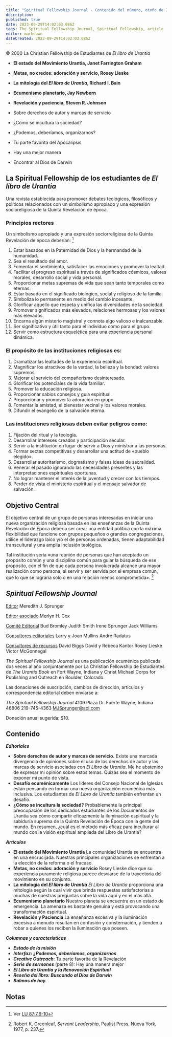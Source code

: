 ```yaml
---
title: "Spiritual Fellowship Journal - Contenido del número, otoño de 2000"
description: 
published: true
date: 2023-09-29T14:02:03.086Z
tags: The Spiritual Fellowship Journal, Spiritual Fellowship, article
editor: markdown
dateCreated: 2023-09-29T14:02:03.086Z
---
```


<p class="v-card v-sheet theme--light grey lighten-3 px-2">© 2000 La Christian Fellowship de Estudiantes de <i>El libro de Urantia</i></p>


- **El estado del Movimiento Urantia, Janet Farrington Graham**
- **Metas, no credos: adoración y servicio, Rosey Lieske**
- **La mitología del _El libro de Urantia_, Richard I. Bain**
- **Ecumenismo planetario, Jay Newbern**
- **Revelación y paciencia, Steven R. Johnson**

- Sobre derechos de autor y marcas de servicio
- ¿Cómo se incultura la sociedad?
- ¿Podemos, deberíamos, organizarnos?
- Tu parte favorita del Apocalipsis
- Hay una mejor manera
- Encontrar al Dios de Darwin

## La Spiritual Fellowship de los estudiantes de _El libro de Urantia_

Una revista establecida para promover debates teológicos, filosóficos y políticos relacionados con un simbolismo apropiado y una expresión socioreligiosa de la Quinta Revelación de época.

### Principios rectores

Un simbolismo apropiado y una expresión sociorreligiosa de la Quinta Revelación de época deberían: [^1]

1. Estar basados en la Paternidad de Dios y la hermandad de la humanidad.
2. Sea el resultado del amor.
3. Fomentar el sentimiento, satisfacer las emociones y promover la lealtad.
4. Facilitar el progreso espiritual a través de significados cósmicos, valores morales, desarrollo social y vida personal.
5. Proporcionar metas supremas de vida que sean tanto temporales como eternas.
6. Estar basado en el significado biológico, social y religioso de la familia.
7. Simboliza lo permanente en medio del cambio incesante.
8. Glorificar aquello que respeta y unifica las diversidades de la sociedad.
9. Promover significados más elevados, relaciones hermosas y los valores más elevados.
10. Encarna algún misterio magistral y connota algo valioso e inalcanzable.
11. Ser significativo y útil tanto para el individuo como para el grupo.
12. Servir como estructura esquelética para una experiencia personal dinámica.

### El propósito de las instituciones religiosas es:

1. Dramatizar las lealtades de la experiencia espiritual.
2. Magnificar los atractivos de la verdad, la belleza y la bondad: valores supremos.
3. Mejorar el servicio del compañerismo desinteresado.
4. Glorificar los potenciales de la vida familiar.
5. Promover la educación religiosa.
6. Proporcionar sabios consejos y guía espiritual.
7. Proporcionar y promover la adoración en grupo.
8. Fomentar la amistad, el bienestar vecinal y los valores morales.
9. Difundir el evangelio de la salvación eterna.

### Las instituciones religiosas deben evitar peligros como:

1. Fijación del ritual y la teología.
2. Desarrollar intereses creados y participación secular.
3. Servir a la institución en lugar de servir a Dios y ministrar a las personas.
4. Formar sectas competitivas y desarrollar una actitud de «pueblo elegido».
5. Desarrollar autoritarismo, dogmatismo y falsas ideas de sacralidad.
6. Venerar el pasado ignorando las necesidades presentes y las interpretaciones espirituales oportunas.
7. No lograr mantener el interés de la juventud y crecer con los tiempos.
8. Perder de vista el ministerio espiritual y el mensaje salvador de salvación.

## Objetivo Central

El objetivo central de un grupo de personas interesadas en iniciar una nueva organización religiosa basada en las enseñanzas de la Quinta Revelación de Época debería ser crear una entidad política con la máxima flexibilidad que funcione con grupos pequeños o grandes congregaciones, utilice el liderazgo laico y/o el de personas ordenadas, tienen adaptabilidad transcultural y una amplia inclusión teológica.

Tal institución sería «una reunión de personas que han aceptado un propósito común y una disciplina común para guiar la búsqueda de ese propósito, con el fin de que cada persona involucrada alcance una mayor realización como persona, al servir y ser servida por el empresa común, que lo que se lograría solo o en una relación menos comprometida». [^2]

## _Spiritual Fellowship Journal_

<ins>Editor</ins>
Meredith J. Sprunger

<ins>Editor asociado</ins>
Merlyn H. Cox

<ins>Comité Editorial</ins>
Bud Bromley
Judith Smith
Irene Sprunger
Jack Williams

<ins>Consultores editoriales</ins>
Larry y Joan Mullins
André Radatus

<ins>Consultores de recursos</ins>
David Biggs
David y Rebeca Kantor
Rosey Lieske
Victor McGonnegal

_The Spiritual Fellowship Journal_ es una publicación ecuménica publicada dos veces al año conjuntamente por La Christian Fellowship de Estudiantes de _The Urantia Book_ en Fort Wayne, Indiana y Christ Michael Corps for Publishing and Outreach en Boulder, Colorado.

Las donaciones de suscripción, cambios de dirección, artículos y correspondencia editorial deben enviarse a:

_The Spiritual Fellowship Journal_ 4109 Plaza Dr.
Fuerte Wayne, Indiana 46806
219-745-4363
MJSprunger@aol.com

Donación anual sugerida: \$10.

## Contenido

***Editoriales***

- **Sobre derechos de autor y marcas de servicio.**
	Existe una marcada divergencia de opiniones sobre el uso de los derechos de autor y las marcas de servicio asociadas con _El Libro de Urantia_. Me he abstenido de expresar mi opinión sobre estos temas. Quizás sea el momento de exponer mi punto de vista.
- **Desafío ecuménicamente**
	Los líderes del Consejo Nacional de Iglesias están pensando en formar una nueva organización ecuménica más inclusiva. Los estudiantes de _El Libro de Urantia_ también enfrentan un desafío.
- **¿Cómo se incultura la sociedad?**
	Probablemente la principal preocupación de los dedicados estudiantes de los Documentos de Urantia sea cómo compartir eficazmente la iluminación espiritual y la sabiduría suprema de la Quinta Revelación de Época con la gente del mundo. En resumen, ¿cuál es el método más eficaz para inculturar al mundo con la visión espiritual ampliada del Libro de Urantia?

***Artículos***

- **El estado del Movimiento Urantia**
	La comunidad Urantia se encuentra en una encrucijada. Nuestras principales organizaciones se enfrentan a la elección de la reforma o el fracaso.
- **Metas, no credos: adoración y servicio**
	Rosey Lieske dice que su experiencia puramente religiosa parece desviarse de la trayectoria del movimiento en su conjunto.
- **La mitología del _El libro de Urantia_**
	_El Libro de Urantia_ proporciona una mitología según la cual vivir que brinda respuestas satisfactorias a muchas de nuestras preguntas sobre la vida aquí y en el más allá.
- **Ecumenismo planetario**
	Nuestro planeta se encuentra en un estado de emergencia. La amenaza es bastante genuina y está provocando una transformación espiritual.
- **Revelación y Paciencia**
	La enseñanza excesiva y la iluminación excesiva a menudo resultan en confusión y consternación, y tienden a robar a quienes los reciben la iluminación que poseen.

***Columnas y características***

- ***Estado de la misión***
- ***Interfaz: ¿Podemos, deberíamos, organizarnos***
- ***Creative Outreach***: Tu parte favorita de la Revelación
- ***Serie de sermones*** (parte 8): Hay una manera mejor
- ***_El Libro de Urantia_ y la Renovación Espiritual***
- ***Reseña del libro: Buscando al Dios de Darwin***
- ***Salmos de hoy.***




## Notas


[^1]: Ver [LU 87:7.6-10](/es/The_Urantia_Book/87#p7_6)

[^2]: Robert K. Greenleaf, _Servant Leadership_, Paulist Press, Nueva York, 1977, p. 237.